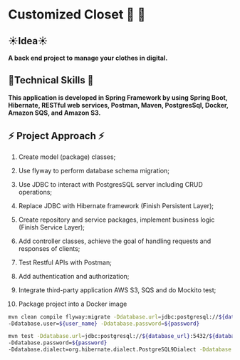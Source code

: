 # Customized Closet :womans_clothes: :shirt:
## :sunny:Idea:sunny:
**A back end project to manage your clothes in digital.**

## :cherry_blossom:Technical Skills :cherry_blossom: 
**This application is developed in Spring Framework by using Spring Boot, Hibernate, RESTful web services, Postman, Maven, PostgresSql, Docker, Amazon SQS, and Amazon S3.**

## :zap: Project Approach :zap:

1. Create model (package) classes;

2. Use flyway to perform database schema migration;

3. Use JDBC to interact with PostgresSQL server including CRUD operations;

4. Replace JDBC with Hibernate framework (Finish Persistent Layer);

5. Create repository and service packages, implement business logic (Finish Service Layer);

6. Add controller classes, achieve the goal of handling requests and responses of clients;

7. Test Restful APIs with Postman;

8. Add authentication and authorization;

9. Integrate third-party application AWS S3, SQS and do Mockito test;

10. Package project into a Docker image

```bash
mvn clean compile flyway:migrate -Ddatabase.url=jdbc:postgresql://${database_host}:5432/${database_name} 
-Ddatabase.user=${user_name} -Ddatabase.password=${password}
```
```bash
mvn test -Ddatabase.url=jdbc:postgresql://${database_url}:5432/${database_name} -Ddatabase.user=${user_name} 
-Ddatabase.password=${password}  
-Ddatabase.dialect=org.hibernate.dialect.PostgreSQL9Dialect -Ddatabase.driver=org.postgresql.Driver
```
